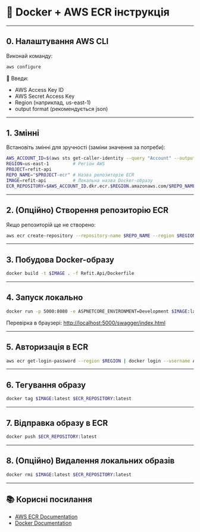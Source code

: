 # 🐳 Docker + AWS ECR інструкція

---

## 0. Налаштування AWS CLI

Виконай команду:

```bash
aws configure
```

📌 Введи:
- AWS Access Key ID
- AWS Secret Access Key
- Region (наприклад, us-east-1)
- output format (рекомендується json)

---

## 1. Змінні

Встановіть змінні для зручності (заміни значення за потреби):

```bash
AWS_ACCOUNT_ID=$(aws sts get-caller-identity --query "Account" --output text) # ID твого AWS акаунта
REGION=us-east-1         # Регіон AWS
PROJECT=refit-api
REPO_NAME="$PROJECT-ecr" # Назва репозиторію ECR
IMAGE=refit-api          # Локальна назва Docker-образу
ECR_REPOSITORY=$AWS_ACCOUNT_ID.dkr.ecr.$REGION.amazonaws.com/$REPO_NAME # Повна адреса репозиторію
```

---

## 2. (Опційно) Створення репозиторію ECR

Якщо репозиторій ще не створено:

```bash
aws ecr create-repository --repository-name $REPO_NAME --region $REGION
```

---

## 3. Побудова Docker-образу

```bash
docker build -t $IMAGE . -f Refit.Api/Dockerfile
```

---

## 4. Запуск локально

```bash
docker run -p 5000:8080 -e ASPNETCORE_ENVIRONMENT=Development $IMAGE:latest
```

Перевірка в браузері: [http://localhost:5000/swagger/index.html](http://localhost:5000/swagger/index.html)

---

## 5. Авторизація в ECR

```bash
aws ecr get-login-password --region $REGION | docker login --username AWS --password-stdin $ECR_REPOSITORY
```

---

## 6. Тегування образу

```bash
docker tag $IMAGE:latest $ECR_REPOSITORY:latest
```

---

## 7. Відправка образу в ECR

```bash
docker push $ECR_REPOSITORY:latest
```

---

## 8. (Опційно) Видалення локальних образів

```bash
docker rmi $IMAGE:latest $ECR_REPOSITORY:latest
```

---

## 📚 Корисні посилання
- [AWS ECR Documentation](https://docs.aws.amazon.com/AmazonECR/latest/userguide/what-is-ecr.html)
- [Docker Documentation](https://docs.docker.com/)